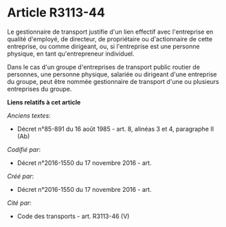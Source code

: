 # Article R3113-44

Le gestionnaire de transport justifie d'un lien effectif avec l'entreprise en qualité d'employé, de directeur, de
propriétaire ou d'actionnaire de cette entreprise, ou comme dirigeant, ou, si l'entreprise est une personne physique, en tant
qu'entrepreneur individuel.

Dans le cas d'un groupe d'entreprises de transport public routier de personnes, une personne physique, salariée ou dirigeant
d'une entreprise du groupe, peut être nommée gestionnaire de transport d'une ou plusieurs entreprises du groupe.

**Liens relatifs à cet article**

_Anciens textes_:

  - Décret n°85-891 du 16 août 1985 - art. 8, alinéas 3 et 4, paragraphe II  (Ab)

_Codifié par_:

  - Décret n°2016-1550 du 17 novembre 2016 - art.

_Créé par_:

  - Décret n°2016-1550 du 17 novembre 2016 - art.

_Cité par_:

  - Code des transports - art. R3113-46 (V)
